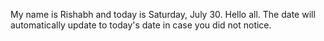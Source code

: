 My name is Rishabh and today is Saturday, July 30. Hello all. The date will automatically update to today's date in case you did not notice.
